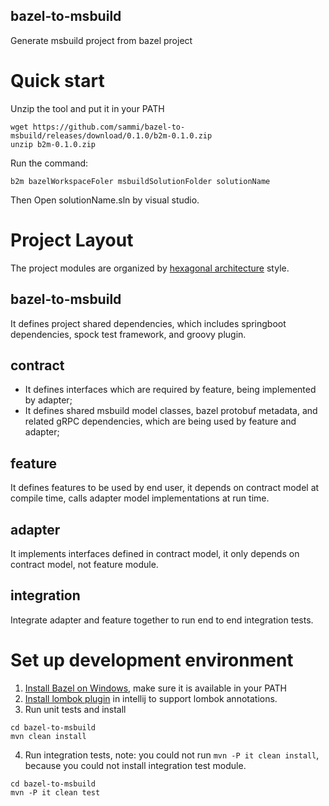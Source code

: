 bazel-to-msbuild
----------------

Generate msbuild project from bazel project

# Quick start

Unzip the tool and put it in your PATH
```
wget https://github.com/sammi/bazel-to-msbuild/releases/download/0.1.0/b2m-0.1.0.zip
unzip b2m-0.1.0.zip
```

Run the command:

```
b2m bazelWorkspaceFoler msbuildSolutionFolder solutionName
```

Then Open solutionName.sln by visual studio.

# Project Layout

The project modules are organized
by [hexagonal architecture](https://en.wikipedia.org/wiki/Hexagonal_architecture_(software)) style.

## bazel-to-msbuild

It defines project shared dependencies, which includes springboot dependencies, spock test framework, and groovy plugin.

## contract

* It defines interfaces which are required by feature, being implemented by adapter;
* It defines shared msbuild model classes, bazel protobuf metadata, and related gRPC dependencies, which are being used
  by feature and adapter;

## feature

It defines features to be used by end user, it depends on contract model at compile time, calls adapter model
implementations at run time.

## adapter

It implements interfaces defined in contract model, it only depends on contract model, not feature module.

## integration

Integrate adapter and feature together to run end to end integration tests.

# Set up development environment

1. [Install Bazel on Windows](https://docs.bazel.build/versions/master/install-windows.html), make sure it is available
   in your PATH
2. [Install lombok plugin](https://stackoverflow.com/questions/41161076/adding-lombok-plugin-to-intellij-project ) in
   intellij to support lombok annotations.
3. Run unit tests and install
```
cd bazel-to-msbuild
mvn clean install
```
4. Run integration tests, note: you could not run ```mvn -P it clean install```, because you could not install integration test module.

```
cd bazel-to-msbuild
mvn -P it clean test
```
